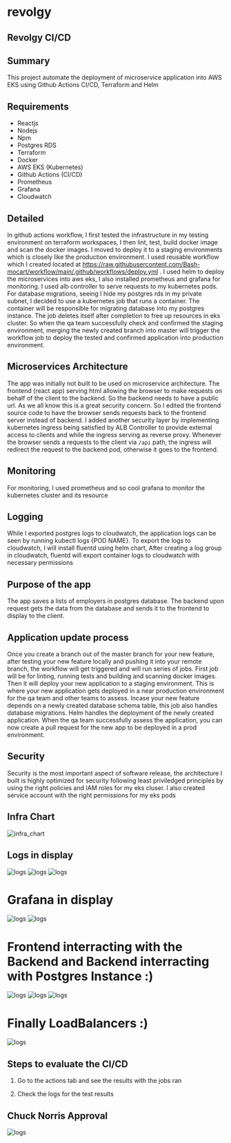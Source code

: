 # revolgy
## Revolgy CI/CD


## Summary
 This project automate the deployment of microservice application into AWS EKS using Github Actions CI/CD, Terraform and Helm 

## Requirements
* Reactjs
* Nodejs
* Npm
* Postgres RDS
* Terraform
* Docker
* AWS EKS (Kubernetes)
* Github Actions (CI/CD)
* Prometheus
* Grafana
* Cloudwatch 

## Detailed
  In github actions workflow, I first tested the infrastructure in my testing environment on terraform workspaces, I then lint, test, build docker image and scan the docker images. I moved to deploy it to a staging environments which is closely like the production environment. I used reusable workflow which I created located at https://raw.githubusercontent.com/Bash-mocart/workflow/main/.github/workflows/deploy.yml . I used helm to deploy the microservices into aws eks, I also installed prometheus and grafana for monitoring. I used alb controller to serve requests to my kubernetes pods. For database migrations, seeing I hide my postgres rds in my private subnet, I decided to use a kubernetes job that runs a container. The container will be responsible for migrating database into my postgres instance. The job deletes itself after completion to free up resources in eks cluster. So when the qa team successfully check and confirmed the staging environment, merging the newly created branch into master will trigger the workflow job to deploy the tested and confirmed application into production environment. 


## Microservices Architecture
 The app was initially not built to be used on microservice architecture. The frontend (react app) serving html allowing the browser to make requests on behalf of the client to the backend. So the backend needs to have a public url.  As we all know this is a great security concern. So I edited the frontend source code  to have the browser sends requests back to the frontend server instead of backend. I added another security layer by implementing kubernetes ingress being satisfied by ALB Controller to provide external access to clients and while the ingress serving as reverse proxy. Whenever the browser sends a requests to the client via `/api` path, the ingress will redirect the request to the backend pod, otherwise it goes to the frontend.


## Monitoring
 For monitoring, I used prometheus and so cool grafana to monitor the kubernetes cluster and its resource


## Logging
 While I exported postgres logs to cloudwatch, the application logs can be seen by running kubectl logs {POD NAME}. To export the logs to cloudwatch, I will install fluentd using helm chart, After creating a log group in cloudwatch, fluentd will export container logs to cloudwatch with necessary permissions

## Purpose of the app
  The app saves a lists of employers in postgres database. The backend upon request gets the data from the database and sends it to the frontend to display to the client.

## Application update process 
 Once you create a branch out of the master branch for your new feature, after testing your new feature locally and pushing it into your remote branch, the workflow will get triggered and will run series of jobs.
 First job will be for linting, running tests and building and scanning docker images. 
 Then it will deploy your new application to a staging environment. This is where your new application gets deployed in a near production environment for the qa team and other teams to assess. Incase your new feature depends on a newly created database schema table, this job also handles database migrations. Helm handles the deployment of the newly created application. When the qa team successfully assess the application, you can now create a pull request for the new app to be deployed in a prod environment.

## Security
 Security is the most important aspect of software release, the architecture I built is highly optimized for security following least priviledged principles by using the right policies and IAM roles for my eks cluser. I also created service account with the right permissions for my eks pods


## Infra Chart
![infra_chart](./infra.png?raw=true "Title")  


## Logs in display
![logs](./backendlogd.png?raw=true "Title") 
![logs](./frontendlogs.png?raw=true "Title") 
![logs](./frontendlogss.png?raw=true "Title") 

# Grafana in display
![logs](./grafana.png?raw=true "Title") 
![logs](./grafanaback.png?raw=true "Title") 

# Frontend interracting with the Backend and Backend interracting with Postgres Instance :)
![logs](./backend.png?raw=true "Title") 
![logs](./new.png?raw=true "Title")
![logs](./revolgy.png?raw=true "Title")  

# Finally LoadBalancers :)
![logs](./loadbalancer.png?raw=true "Title") 


## Steps to evaluate the CI/CD

1. Go to the actions tab and see the results with the jobs ran

2. Check the logs for the test results

## Chuck Norris Approval
![logs](./chuck-norris-approves.gif?raw=true "Title") 